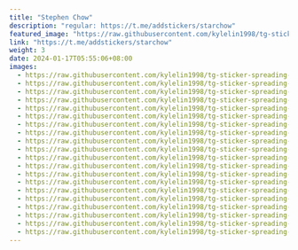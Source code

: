 ```yaml
---
title: "Stephen Chow"
description: "regular: https://t.me/addstickers/starchow"
featured_image: "https://raw.githubusercontent.com/kylelin1998/tg-sticker-spreading-worldwide-images/main/img/5a1e110b-3ae4-4941-af5d-1a866bf76283.jpg"
link: "https://t.me/addstickers/starchow"
weight: 3
date: 2024-01-17T05:55:06+08:00
images:
  - https://raw.githubusercontent.com/kylelin1998/tg-sticker-spreading-worldwide-images/main/img/5a1e110b-3ae4-4941-af5d-1a866bf76283.jpg
  - https://raw.githubusercontent.com/kylelin1998/tg-sticker-spreading-worldwide-images/main/img/3bdd0cf3-0e16-4a1c-b265-74c5481047e5.jpg
  - https://raw.githubusercontent.com/kylelin1998/tg-sticker-spreading-worldwide-images/main/img/4252e57b-f1f2-4b80-a49b-fb45d6461d8a.jpg
  - https://raw.githubusercontent.com/kylelin1998/tg-sticker-spreading-worldwide-images/main/img/adaca93e-ca10-45f2-b8de-1bb4d20a6032.jpg
  - https://raw.githubusercontent.com/kylelin1998/tg-sticker-spreading-worldwide-images/main/img/3b8773bc-df05-4b18-bf06-8acbdd88d08f.jpg
  - https://raw.githubusercontent.com/kylelin1998/tg-sticker-spreading-worldwide-images/main/img/9c5531a8-1a07-492a-8155-c1f199cb27c8.jpg
  - https://raw.githubusercontent.com/kylelin1998/tg-sticker-spreading-worldwide-images/main/img/b7925349-c6f4-4baa-9f54-e06c736969a2.jpg
  - https://raw.githubusercontent.com/kylelin1998/tg-sticker-spreading-worldwide-images/main/img/1698d8ba-012b-4b6c-8a43-06f69bf5db90.jpg
  - https://raw.githubusercontent.com/kylelin1998/tg-sticker-spreading-worldwide-images/main/img/2b3de8a3-1f63-4ba6-a723-1e944cdb3223.jpg
  - https://raw.githubusercontent.com/kylelin1998/tg-sticker-spreading-worldwide-images/main/img/efbd4c8c-c429-4192-93b7-a4f05743af6b.jpg
  - https://raw.githubusercontent.com/kylelin1998/tg-sticker-spreading-worldwide-images/main/img/e935f8e0-1ea0-4715-aa30-b0c357a6c480.jpg
  - https://raw.githubusercontent.com/kylelin1998/tg-sticker-spreading-worldwide-images/main/img/f8ea0b6f-74ac-47e3-a57f-f4ba0cd94d11.jpg
  - https://raw.githubusercontent.com/kylelin1998/tg-sticker-spreading-worldwide-images/main/img/f1cbeaf6-71ba-40ac-b8af-e01c31acf2e8.jpg
  - https://raw.githubusercontent.com/kylelin1998/tg-sticker-spreading-worldwide-images/main/img/1af58691-fc5d-47a8-8a0f-eb640ee2b869.jpg
  - https://raw.githubusercontent.com/kylelin1998/tg-sticker-spreading-worldwide-images/main/img/e257fb93-ef81-479a-9d0e-271c9929bdc8.jpg
  - https://raw.githubusercontent.com/kylelin1998/tg-sticker-spreading-worldwide-images/main/img/544cd201-a156-4708-8233-1ade771fa8b5.jpg
  - https://raw.githubusercontent.com/kylelin1998/tg-sticker-spreading-worldwide-images/main/img/39605fb9-3d96-4b6b-8901-2649b31a7b5e.jpg
  - https://raw.githubusercontent.com/kylelin1998/tg-sticker-spreading-worldwide-images/main/img/a2d8ccc6-5a58-4c7a-a3ab-2b5c337f0a2e.jpg
  - https://raw.githubusercontent.com/kylelin1998/tg-sticker-spreading-worldwide-images/main/img/07e4821d-60d7-47f9-8ddb-a2c27ee7de71.jpg
  - https://raw.githubusercontent.com/kylelin1998/tg-sticker-spreading-worldwide-images/main/img/6f0ac981-84fa-42c4-adb1-9bf5ec3a25de.jpg
---
```

